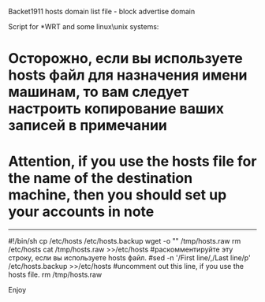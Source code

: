 Backet1911 hosts domain list file - block advertise domain

Script for *WRT and some linux\unix systems:
# Осторожно, если вы используете hosts файл для назначения имени машинам, то вам следует настроить копирование ваших записей в примечании
# Attention, if you use the hosts file for the name of the destination machine, then you should set up your accounts in note
------------------------------------------

#!/bin/sh
cp /etc/hosts /etc/hosts.backup
wget -o "" /tmp/hosts.raw
rm /etc/hosts
cat /tmp/hosts.raw >>/etc/hosts
#раскомментируйте эту строку, если вы используете hosts файл.
#sed -n '/First line/,/Last line/p' /etc/hosts.backup >>/etc/hosts
#uncomment out this line, if you use the hosts file.
rm /tmp/hosts.raw

Enjoy

